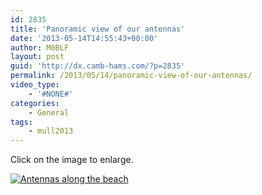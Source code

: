 ```yaml
---
id: 2835
title: 'Panoramic view of our antennas'
date: '2013-05-14T14:55:43+00:00'
author: M0BLF
layout: post
guid: 'http://dx.camb-hams.com/?p=2835'
permalink: /2013/05/14/panoramic-view-of-our-antennas/
video_type:
    - '#NONE#'
categories:
    - General
tags:
    - mull2013
---
```


Click on the image to enlarge.

[![Antennas along the beach](http://dx.camb-hams.com/wp-content/uploads/2013/05/antennas2-1024x358.jpg)](http://dx.camb-hams.com/wp-content/uploads/2013/05/antennas2.jpg)